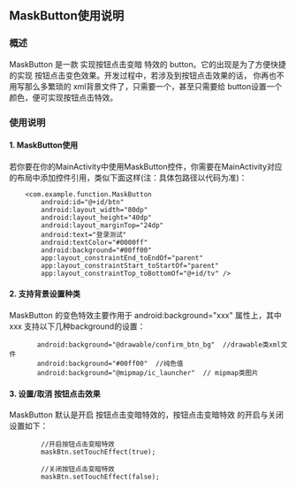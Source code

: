 ## MaskButton使用说明

### 概述
MaskButton 是一款 实现按钮点击变暗 特效的 button。它的出现是为了方便快捷的实现 按钮点击变色效果。开发过程中，若涉及到按钮点击效果的话，
你再也不用写那么多繁琐的 xml背景文件了，只需要一个，甚至只需要给 button设置一个颜色，便可实现按钮点击特效。

### 使用说明
#### 1. MaskButton使用
若你要在你的MainActivity中使用MaskButton控件，你需要在MainActivity对应的布局中添加控件引用，类似下面这样(注：具体包路径以代码为准)：
```
    <com.example.function.MaskButton
        android:id="@+id/btn"
        android:layout_width="80dp"
        android:layout_height="40dp"
        android:layout_marginTop="24dp"
        android:text="登录测试"
        android:textColor="#0000ff"
        android:background="#00ff00"
        app:layout_constraintEnd_toEndOf="parent"
        app:layout_constraintStart_toStartOf="parent"
        app:layout_constraintTop_toBottomOf="@+id/tv" />
```
#### 2. 支持背景设置种类
MaskButton 的变色特效主要作用于 android:background="xxx" 属性上，其中 xxx 支持以下几种background的设置：
```
       android:background="@drawable/confirm_btn_bg"  //drawable类xml文件
       android:background="#00ff00"  //纯色值
       android:background="@mipmap/ic_launcher"  // mipmap类图片
```
#### 3. 设置/取消 按钮点击效果
MaskButton 默认是开启 按钮点击变暗特效的，按钮点击变暗特效 的开启与关闭 设置如下：
```
        //开启按钮点击变暗特效
        maskBtn.setTouchEffect(true);
        
        //关闭按钮点击变暗特效
        maskBtn.setTouchEffect(false);
```

